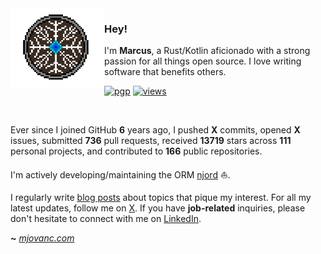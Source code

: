 <img align="left" width="150" src="https://raw.githubusercontent.com/mjovanc/mjovanc/main/viking.gif">

### Hey!

I'm **Marcus**, a Rust/Kotlin aficionado with a strong passion for all things open source. I love writing software that benefits others. 

[![pgp](https://img.shields.io/badge/pgp-0xF83424824B3E4B90-313131?style=flat&labelColor=545454&color=313131)](https://github.com/orhun.gpg) [![views](https://komarev.com/ghpvc/?username=mjovanc&style=flat&color=313131&label=views)](https://github.com/mjovanc)

<br>

Ever since I joined GitHub **6** years ago, I pushed **X** commits, opened **X** issues, submitted **736** pull requests, received **13719** stars across **111** personal projects, and contributed to **166** public repositories.                                                                                                                      

I'm actively developing/maintaining the ORM [njord](https://github.com/mjovanc/njord) ⛵.

I regularly write [blog posts](https://mjovanc.com) about topics that pique my interest. For all my latest updates, follow me on [X](https://x.com/mjovanc). If you have **job-related** inquiries, please don't hesitate to connect with me on [LinkedIn](https://www.linkedin.com/in/marcuscvjeticanin/).

**~** [_mjovanc.com_](https://mjovanc.com/)